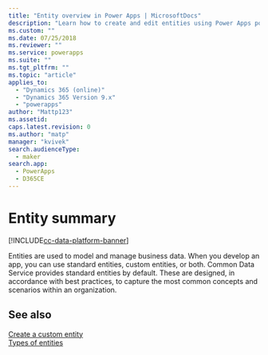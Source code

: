 ```yaml
---
title: "Entity overview in Power Apps | MicrosoftDocs"
description: "Learn how to create and edit entities using Power Apps portal"
ms.custom: ""
ms.date: 07/25/2018
ms.reviewer: ""
ms.service: powerapps
ms.suite: ""
ms.tgt_pltfrm: ""
ms.topic: "article"
applies_to: 
  - "Dynamics 365 (online)"
  - "Dynamics 365 Version 9.x"
  - "powerapps"
author: "Mattp123"
ms.assetid: 
caps.latest.revision: 0
ms.author: "matp"
manager: "kvivek"
search.audienceType: 
  - maker
search.app: 
  - PowerApps
  - D365CE
---
```


# Entity summary

[!INCLUDE[cc-data-platform-banner](../../includes/cc-data-platform-banner.md)]

Entities are used to model and manage business data. When you develop an app, you can use standard entities, custom entities, or both. Common Data Service provides standard entities by default. These are designed, in accordance with best practices, to capture the most common concepts and scenarios within an organization.

## See also
[Create a custom entity](data-platform-create-entity.md) <br/>
[Types of entities](types-of-entities.md)

